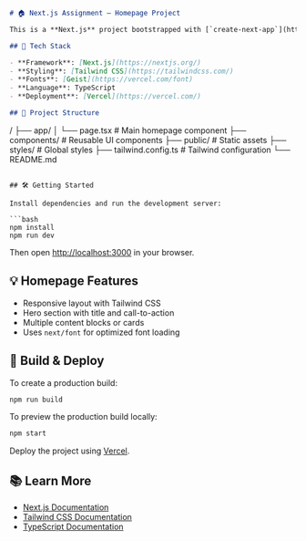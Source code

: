 ```markdown
# 🏠 Next.js Assignment – Homepage Project

This is a **Next.js** project bootstrapped with [`create-next-app`](https://nextjs.org/docs/app/api-reference/cli/create-next-app). It includes a fully designed and developed **Homepage** as part of an assignment.

## 🚀 Tech Stack

- **Framework**: [Next.js](https://nextjs.org/)
- **Styling**: [Tailwind CSS](https://tailwindcss.com/)
- **Fonts**: [Geist](https://vercel.com/font)
- **Language**: TypeScript
- **Deployment**: [Vercel](https://vercel.com/)

## 📁 Project Structure

```

/
├── app/
│   └── page.tsx         # Main homepage component
├── components/          # Reusable UI components
├── public/              # Static assets
├── styles/              # Global styles
├── tailwind.config.ts   # Tailwind configuration
└── README.md

````

## 🛠 Getting Started

Install dependencies and run the development server:

```bash
npm install
npm run dev
````

Then open [http://localhost:3000](http://localhost:3000) in your browser.

## 💡 Homepage Features

* Responsive layout with Tailwind CSS
* Hero section with title and call-to-action
* Multiple content blocks or cards
* Uses `next/font` for optimized font loading

## 🧱 Build & Deploy

To create a production build:

```bash
npm run build
```

To preview the production build locally:

```bash
npm start
```

Deploy the project using [Vercel](https://vercel.com/new).

## 📚 Learn More

* [Next.js Documentation](https://nextjs.org/docs)
* [Tailwind CSS Documentation](https://tailwindcss.com/docs)
* [TypeScript Documentation](https://www.typescriptlang.org/docs/)

```
```
